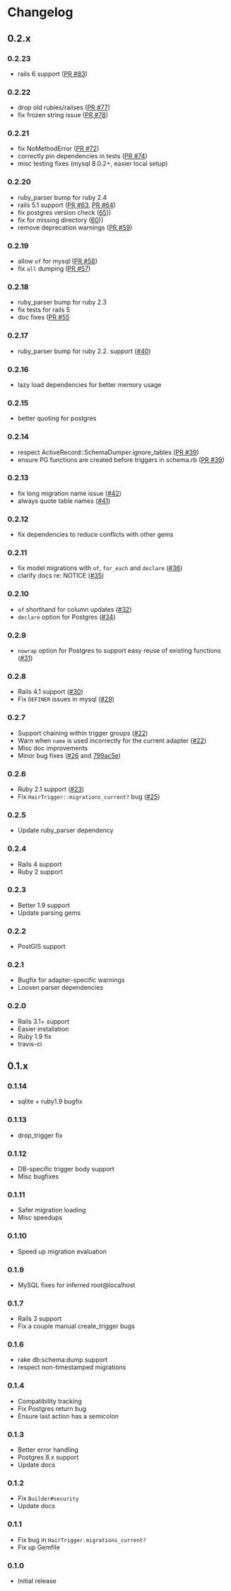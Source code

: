 
# Changelog

## 0.2.x

### 0.2.23

* rails 6 support ([PR #83](https://github.com/jenseng/hair_trigger/pull/83))

### 0.2.22

* drop old rubies/railses ([PR #77](https://github.com/jenseng/hair_trigger/pull/77))
* fix frozen string issue ([PR #78](https://github.com/jenseng/hair_trigger/pull/78))

### 0.2.21

* fix NoMethodError ([PR #72](https://github.com/jenseng/hair_trigger/pull/72))
* correctly pin dependencies in tests ([PR #74](https://github.com/jenseng/hair_trigger/pull/74))
* misc testing fixes (mysql 8.0.2+, easier local setup)

### 0.2.20

* ruby_parser bump for ruby 2.4
* rails 5.1 support ([PR #63](https://github.com/jenseng/hair_trigger/pull/63), [PR #64](https://github.com/jenseng/hair_trigger/pull/64))
* fix postgres version check ([65](https://github.com/jenseng/hair_trigger/issues/65)))
* fix for missing directory ([60](https://github.com/jenseng/hair_trigger/issues/60)))
* remove deprecation warnings ([PR #59](https://github.com/jenseng/hair_trigger/pull/59))

### 0.2.19

* allow `of` for mysql ([PR #58](https://github.com/jenseng/hair_trigger/pull/58))
* fix `all` dumping ([PR #57](https://github.com/jenseng/hair_trigger/pull/57))

### 0.2.18

* ruby_parser bump for ruby 2.3
* fix tests for rails 5
* doc fixes ([PR #55](https://github.com/jenseng/hair_trigger/pull/55)

### 0.2.17

* ruby_parser bump for ruby 2.2. support ([#40](https://github.com/jenseng/hair_trigger/issues/40))

### 0.2.16

* lazy load dependencies for better memory usage

### 0.2.15

* better quoting for postgres

### 0.2.14

* respect ActiveRecord::SchemaDumper.ignore_tables ([PR #39](https://github.com/jenseng/hair_trigger/pull/39))
* ensure PG functions are created before triggers in schema.rb ([PR #39](https://github.com/jenseng/hair_trigger/pull/39))

### 0.2.13

* fix long migration name issue ([#42](https://github.com/jenseng/hair_trigger/issues/42))
* always quote table names ([#41](https://github.com/jenseng/hair_trigger/issues/41))

### 0.2.12

* fix dependencies to reduce conflicts with other gems

### 0.2.11

* fix model migrations with `of`, `for_each` and `declare` ([#36](https://github.com/jenseng/hair_trigger/issues/36))
* clarify docs re: NOTICE ([#35](https://github.com/jenseng/hair_trigger/issues/35))

### 0.2.10

* `of` shorthand for column updates ([#32](https://github.com/jenseng/hair_trigger/issues/32))
* `declare` option for Postgres ([#34](https://github.com/jenseng/hair_trigger/issues/34))

### 0.2.9

* `nowrap` option for Postgres to support easy reuse of existing functions ([#31](https://github.com/jenseng/hair_trigger/pull/31))

### 0.2.8

* Rails 4.1 support ([#30](https://github.com/jenseng/hair_trigger/issues/30))
* Fix `DEFINER` issues in mysql ([#29](https://github.com/jenseng/hair_trigger/issues/29))

### 0.2.7

* Support chaining within trigger groups ([#22](https://github.com/jenseng/hair_trigger/issues/22))
* Warn when `name` is used incorrectly for the current adapter ([#22](https://github.com/jenseng/hair_trigger/issues/22))
* Misc doc improvements
* Minor bug fixes ([#26](https://github.com/jenseng/hair_trigger/issues/26) and [799ac5e](https://github.com/jenseng/hair_trigger/commit/799ac5e))

### 0.2.6

* Ruby 2.1 support ([#23](https://github.com/jenseng/hair_trigger/issues/23))
* Fix `HairTrigger::migrations_current?` bug ([#25](https://github.com/jenseng/hair_trigger/issues/25))

### 0.2.5

* Update ruby_parser dependency

### 0.2.4

* Rails 4 support
* Ruby 2 support

### 0.2.3

* Better 1.9 support
* Update parsing gems

### 0.2.2

* PostGIS support

### 0.2.1

* Bugfix for adapter-specific warnings
* Loosen parser dependencies

### 0.2.0

* Rails 3.1+ support
* Easier installation
* Ruby 1.9 fix
* travis-ci

## 0.1.x

### 0.1.14

* sqlite + ruby1.9 bugfix

### 0.1.13

* drop_trigger fix

### 0.1.12

* DB-specific trigger body support
* Misc bugfixes

### 0.1.11

* Safer migration loading
* Misc speedups

### 0.1.10

* Speed up migration evaluation

### 0.1.9

* MySQL fixes for inferred root@localhost

### 0.1.7

* Rails 3 support
* Fix a couple manual create_trigger bugs

### 0.1.6

* rake db:schema:dump support
* respect non-timestamped migrations

### 0.1.4

* Compatibility tracking
* Fix Postgres return bug
* Ensure last action has a semicolon

### 0.1.3

* Better error handling
* Postgres 8.x support
* Update docs

### 0.1.2

* Fix `Builder#security`
* Update docs

### 0.1.1

* Fix bug in `HairTrigger.migrations_current?`
* Fix up Gemfile

### 0.1.0

* Initial release
